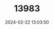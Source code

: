 ---
title: "13983"
category: "Mus sorella"
draft: false
date: 2024-02-22 13:03:50
languages:
  English: ["Thomas's Mouse", "Thomas's Pygmy Mouse"]
---